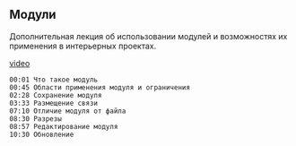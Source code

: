 ## Модули

Дополнительная лекция об использовании модулей и возможностях их применения в интерьерных проектах.

[video](https://player.softculture.cc/embed/online/IAB/IAB_19.31.08_L5-1_Modules)

``` chapters
00:01 Что такое модуль
00:45 Области применения модуля и ограничения
02:28 Сохранение модуля
03:33 Размещение связи
07:10 Отличие модуля от файла
08:30 Разрезы
08:57 Редактирование модуля
10:30 Обновление
```